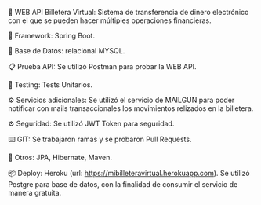 🚀 WEB API Billetera Virtual: Sistema de transferencia de dinero electrónico con el que se pueden hacer múltiples operaciones financieras.

🚀 Framework: Spring Boot.

🚀 Base de Datos: relacional MYSQL.

📋 Prueba API: Se utilizó Postman para probar la WEB API.

🔧 Testing: Tests Unitarios.

⚙️ Servicios adicionales: Se utilizó el servicio de MAILGUN para poder notificar con mails transaccionales los movimientos relizados en la billetera.

⚙️ Seguridad: Se utilizó JWT Token para seguridad.

⌨️ GIT: Se trabajaron ramas y se probaron Pull Requests.

🔧 Otros: JPA, Hibernate, Maven.

📦 Deploy: Heroku (url: https://mibilleteravirtual.herokuapp.com). Se utilizó Postgre para base de datos, con la finalidad de consumir el servicio de manera gratuita.
